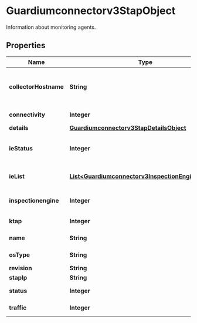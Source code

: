 

# Guardiumconnectorv3StapObject

Information about monitoring agents.

## Properties

| Name | Type | Description | Notes |
|------------ | ------------- | ------------- | -------------|
|**collectorHostname** | **String** | Host name of Guardium Data Protection system. |  [optional] |
|**connectivity** | **Integer** | Connectivity status. |  [optional] |
|**details** | [**Guardiumconnectorv3StapDetailsObject**](Guardiumconnectorv3StapDetailsObject.md) |  |  [optional] |
|**ieStatus** | **Integer** | Overall status of inspection engines. |  [optional] |
|**ieList** | [**List&lt;Guardiumconnectorv3InspectionEngineObject&gt;**](Guardiumconnectorv3InspectionEngineObject.md) | List of inspection engines. |  [optional] |
|**inspectionengine** | **Integer** | Count of inspection engines. |  [optional] |
|**ktap** | **Integer** | K-TAP status. |  [optional] |
|**name** | **String** | Name of the S-TAP. |  [optional] |
|**osType** | **String** | Operating system. |  [optional] |
|**revision** | **String** | Revision. |  [optional] |
|**stapIp** | **String** | IP address. |  [optional] |
|**status** | **Integer** | Overall status. |  [optional] |
|**traffic** | **Integer** | Traffic status. |  [optional] |



